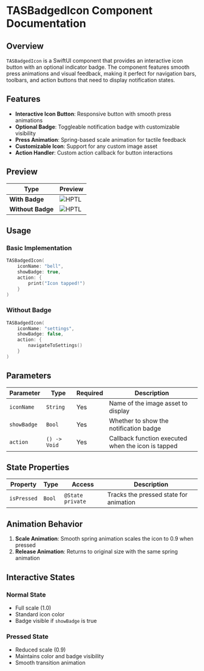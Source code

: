 # TASBadgedIcon Component Documentation

## Overview

`TASBadgedIcon` is a SwiftUI component that provides an interactive icon button with an optional indicator badge. The component features smooth press animations and visual feedback, making it perfect for navigation bars, toolbars, and action buttons that need to display notification states.

## Features

- **Interactive Icon Button**: Responsive button with smooth press animations
- **Optional Badge**: Toggleable notification badge with customizable visibility
- **Press Animation**: Spring-based scale animation for tactile feedback
- **Customizable Icon**: Support for any custom image asset
- **Action Handler**: Custom action callback for button interactions

## Preview

| Type | Preview |
|---------|---------|
| **With Badge** | ![HPTL](https://res.cloudinary.com/dpdbzlnhr/image/upload/c_scale,w_50/v1753068376/icon-with-badge_llqd1r.png) |
| **Without Badge** | ![HPTL](https://res.cloudinary.com/dpdbzlnhr/image/upload/c_scale,w_50/v1753068376/icon-without-badge_ju64sn.png) |

## Usage

### Basic Implementation

```swift
TASBadgedIcon(
    iconName: "bell",
    showBadge: true,
    action: {
        print("Icon tapped!")
    }
)
```

### Without Badge

```swift
TASBadgedIcon(
    iconName: "settings",
    showBadge: false,
    action: {
        navigateToSettings()
    }
)
```

## Parameters

| Parameter | Type | Required | Description |
|-----------|------|----------|-------------|
| `iconName` | `String` | Yes | Name of the image asset to display |
| `showBadge` | `Bool` | Yes | Whether to show the notification badge |
| `action` | `() -> Void` | Yes | Callback function executed when the icon is tapped |

## State Properties

| Property | Type | Access | Description |
|----------|------|--------|-------------|
| `isPressed` | `Bool` | `@State private` | Tracks the pressed state for animation |

## Animation Behavior

1. **Scale Animation**: Smooth spring animation scales the icon to 0.9 when pressed
2. **Release Animation**: Returns to original size with the same spring animation

## Interactive States

### Normal State
- Full scale (1.0)
- Standard icon color
- Badge visible if `showBadge` is true

### Pressed State
- Reduced scale (0.9)
- Maintains color and badge visibility
- Smooth transition animation

